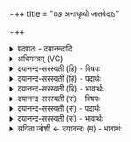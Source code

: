 +++
title = "०७ अनाधृष्यो जातवेदाऽ"

+++
<details><summary>पदपाठः - दयानन्दादि</summary>

अ॒ना॒धृ॒ष्यः। जा॒तवे॑दा॒ इति॑ जा॒तऽवे॑दाः। अनि॑ष्टृतः। अनि॑स्तृत॒ इत्यनि॑ऽस्तृतः। वि॒राडिति॑ वि॒ऽराट्। अग्ने॑। क्ष॒त्र॒भृदिति॑ क्षत्र॒ऽभृत्। दी॒दिहि॒। इ॒ह। विश्वाः॑। आशाः॑। प्र॒मु॒ञ्चन्निति॑ प्रऽमु॒ञ्चन्। मानु॑षीः। भि॒यः। शि॒वेभिः॑। अ॒द्य। परि॑। पा॒हि॒। नः॒। वृ॒धे। ७।
</details>

<details><summary>अधिमन्त्रम् (VC)</summary>

- अग्निर्देवता
- अग्निर्ऋषिः
- निचृज्जगती
- निषादः
</details>

<details><summary>दयानन्द-सरस्वती (हि) - विषयः</summary>

फिर उसी विषय को अगले मन्त्र में कहा है ॥
</details>

<details><summary>दयानन्द-सरस्वती (हि) - पदार्थः</summary>

पदार्थान्वयभाषाः -  हे (अग्ने) अच्छे प्रकार राजनीति का संग्रह करनेवाले राजन् ! जो आप (अद्य) इस समय (इह) इस राजा के व्यवहार में (मानुषीः) मनुष्यसम्बन्धी (भियः) रोगशोकादि भयों को नष्ट कीजिये (शिवेभिः) कल्याणकारी सभ्य सज्जनों के साथ (अनिष्टृतः) दुःख से पृथक् हुए (अनाधृष्यः) अन्यों से नहीं धमकाने योग्य (जातवेदाः) विद्या को प्राप्त (विराट्) विशेषकर प्रकाशमान (क्षत्रभृत्) राज्य के पोषक हैं, सो आप (नः) हमारी (दीदिहि) कामना कीजिये (विश्वाः) सब (आशाः) दिशाओं को (प्रमुञ्चन्) अच्छे प्रकार मुक्त करते हुए हमारी (वृधे) वृद्धि के लिए (परि, पाहि) सब ओर से रक्षा कीजिये ॥७ ॥
</details>

<details><summary>दयानन्द-सरस्वती (हि) - भावार्थः</summary>

भावार्थभाषाः -  जो राजा वा राजपुरुष प्रजाओं को सन्तुष्ट कर मङ्गलरूप आचरण करने और विद्याओं से युक्त न्याय में प्रसन्न रहते हुए प्रजाओं की रक्षा करें, वे सब दिशाओं में प्रवृत्त कीर्त्तिवाले होवें ॥७ ॥
</details>

<details><summary>दयानन्द-सरस्वती (सं) - विषयः</summary>

पुनस्तमेव विषयमाह ॥
</details>

<details><summary>दयानन्द-सरस्वती (सं) - पदार्थः</summary>

पदार्थान्वयभाषाः -  हे अग्ने ! योऽद्येह मानुषीर्भियो नाशय, शिवेभिश्च सहानिष्टृतोऽनाधृष्यो जातवेदा विराट् क्षत्रभृदस्ति, स त्वं नो दीदिहि, विश्वा आशाः प्रमुञ्चँस्त्वं नो वृधे परि पाहि ॥७ ॥
</details>

<details><summary>दयानन्द-सरस्वती (सं) - भावार्थः</summary>

भावार्थभाषाः -  ये राजराजपुरुषाः प्रजाः सन्तोष्य मङ्गलाचरणाः सर्वविद्यान्यायप्रियाः सन्तः प्रजाः पालयेयुस्ते सर्वदिक्प्रवृत्तकीर्त्तयः स्युः ॥७ ॥
</details>

<details><summary>सविता जोशी ← दयानन्दः (म) - भावार्थः</summary>

भावार्थभाषाः -  जे राजे किंवा राजपुरुष प्रजेला संतुष्ट करून चांगले आचरण करतात व विद्येने युक्त होऊन न्यायाने आणि प्रसन्नतेने प्रजेचे रक्षण करतात त्यांची कीर्ती दिगदिगंतरी पसरते.
</details>